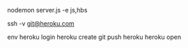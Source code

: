 nodemon server.js -e js,hbs

ssh -v git@heroku.com

env
heroku login
heroku create
git push heroku
heroku open